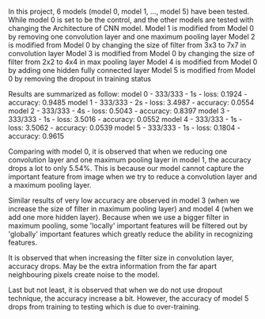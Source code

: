In this project, 6 models (model 0, model 1, ..., model 5) have been tested. While model 0 is set to be the control, 
and the other models are tested with changing the Architecture of CNN model. 
Model 1 is modified from Model 0 by removing one convolution layer and one maximum pooling layer
Model 2 is modified from Model 0 by changing the size of filter from 3x3 to 7x7 in convolution layer
Model 3 is modified from Model 0 by changing the size of filter from 2x2 to 4x4 in max pooling layer
Model 4 is modified from Model 0 by adding one hidden fully connected layer
Model 5 is modified from Model 0 by removing the dropout in training status 

Results are summarized as follow:
model 0 - 333/333 - 1s - loss: 0.1924 - accuracy: 0.9485
model 1 - 333/333 - 2s - loss: 3.4987 - accuracy: 0.0554
model 2 - 333/333 - 4s - loss: 0.5043 - accuracy: 0.8397
model 3 - 333/333 - 1s - loss: 3.5016 - accuracy: 0.0552
model 4 - 333/333 - 1s - loss: 3.5062 - accuracy: 0.0539
model 5 - 333/333 - 1s - loss: 0.1804 - accuracy: 0.9615

Comparing with model 0, it is observed that when we reducing one convolution layer and one maximum pooling layer in 
model 1, the accuracy drops a lot to only 5.54%. This is because our model cannot capture the important feature from
image when we try to reduce a convolution layer and a maximum pooling layer.

Similar results of very low accuracy are observed in model 3 (when we increase the size of filter in maximum pooling 
layer) and model 4 (when we add one more hidden layer). Because when we use a bigger filter in maximum pooling, some 
'locally' important features will be filtered out by 'globally' important features which greatly reduce the ability in
recognizing features. 

It is observed that when increasing the filter size in convolution layer, accuracy drops. May be the extra information 
from the far apart neighbouring pixels create noise to the model. 
 
Last but not least, it is observed that when we do not use dropout technique, the accuracy increase a bit. However,
the accuracy of model 5 drops from training to testing which is due to over-training.



